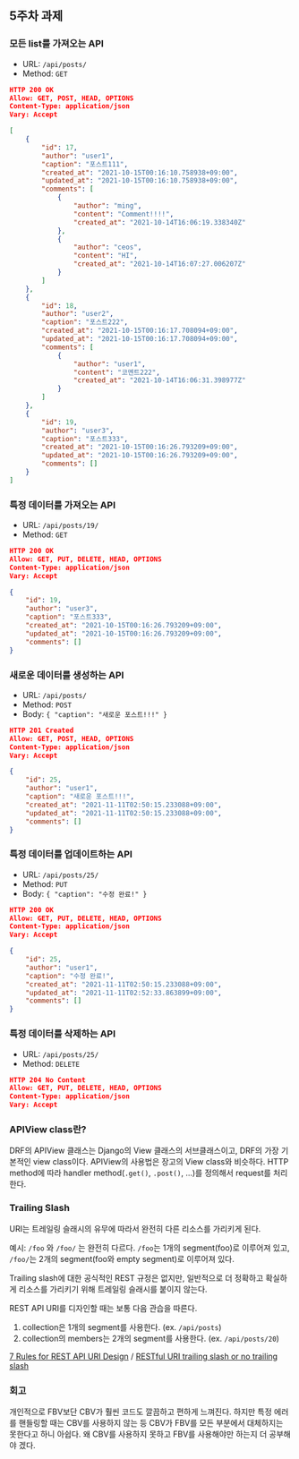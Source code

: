 ## 5주차 과제

### 모든 list를 가져오는 API

- URL: `/api/posts/`
- Method: `GET`

```json
HTTP 200 OK
Allow: GET, POST, HEAD, OPTIONS
Content-Type: application/json
Vary: Accept

[
    {
        "id": 17,
        "author": "user1",
        "caption": "포스트111",
        "created_at": "2021-10-15T00:16:10.758938+09:00",
        "updated_at": "2021-10-15T00:16:10.758938+09:00",
        "comments": [
            {
                "author": "ming",
                "content": "Comment!!!!",
                "created_at": "2021-10-14T16:06:19.338340Z"
            },
            {
                "author": "ceos",
                "content": "HI",
                "created_at": "2021-10-14T16:07:27.006207Z"
            }
        ]
    },
    {
        "id": 18,
        "author": "user2",
        "caption": "포스트222",
        "created_at": "2021-10-15T00:16:17.708094+09:00",
        "updated_at": "2021-10-15T00:16:17.708094+09:00",
        "comments": [
            {
                "author": "user1",
                "content": "코멘트222",
                "created_at": "2021-10-14T16:06:31.398977Z"
            }
        ]
    },
    {
        "id": 19,
        "author": "user3",
        "caption": "포스트333",
        "created_at": "2021-10-15T00:16:26.793209+09:00",
        "updated_at": "2021-10-15T00:16:26.793209+09:00",
        "comments": []
    }
]
```

### 특정 데이터를 가져오는 API

- URL: `/api/posts/19/`
- Method: `GET`

```json
HTTP 200 OK
Allow: GET, PUT, DELETE, HEAD, OPTIONS
Content-Type: application/json
Vary: Accept

{
    "id": 19,
    "author": "user3",
    "caption": "포스트333",
    "created_at": "2021-10-15T00:16:26.793209+09:00",
    "updated_at": "2021-10-15T00:16:26.793209+09:00",
    "comments": []
}
```

### 새로운 데이터를 생성하는 API

- URL: `/api/posts/`
- Method: `POST`
- Body: `{ "caption": "새로운 포스트!!!" }`

```json
HTTP 201 Created
Allow: GET, POST, HEAD, OPTIONS
Content-Type: application/json
Vary: Accept

{
    "id": 25,
    "author": "user1",
    "caption": "새로운 포스트!!!",
    "created_at": "2021-11-11T02:50:15.233088+09:00",
    "updated_at": "2021-11-11T02:50:15.233088+09:00",
    "comments": []
}
```

### 특정 데이터를 업데이트하는 API

- URL: `/api/posts/25/`
- Method: `PUT`
- Body: `{ "caption": "수정 완료!" }`

```json
HTTP 200 OK
Allow: GET, PUT, DELETE, HEAD, OPTIONS
Content-Type: application/json
Vary: Accept

{
    "id": 25,
    "author": "user1",
    "caption": "수정 완료!",
    "created_at": "2021-11-11T02:50:15.233088+09:00",
    "updated_at": "2021-11-11T02:52:33.863899+09:00",
    "comments": []
}
```

### 특정 데이터를 삭제하는 API

- URL: `/api/posts/25/`
- Method: `DELETE`

```json
HTTP 204 No Content
Allow: GET, PUT, DELETE, HEAD, OPTIONS
Content-Type: application/json
Vary: Accept
```

### APIView class란?

DRF의 APIView 클래스는 Django의 View 클래스의 서브클래스이고, DRF의 가장 기본적인 view class이다. APIView의 사용법은 장고의 View class와 비슷하다. HTTP method에 따라 handler method(`.get()`, `.post()`, ...)를 정의해서 request를 처리한다.

### Trailing Slash

URI는 트레일링 슬래시의 유무에 따라서 완전히 다른 리소스를 가리키게 된다.

예시: `/foo` 와 `/foo/` 는 완전히 다르다. `/foo`는 1개의 segment(foo)로 이루어져 있고, `/foo/`는 2개의 segment(foo와 empty segment)로 이루어져 있다.

Trailing slash에 대한 공식적인 REST 규정은 없지만, 일반적으로 더 정확하고 확실하게 리소스를 가리키기 위해 트레일링 슬래시를 붙이지 않는다.

REST API URI를 디자인할 때는 보통 다음 관습을 따른다.

1. collection은 1개의 segment를 사용한다. (ex. `/api/posts`)
2. collection의 members는 2개의 segment를 사용한다. (ex. `/api/posts/20`)

[7 Rules for REST API URI Design](https://blog.restcase.com/7-rules-for-rest-api-uri-design/) / 
[RESTful URI trailing slash or no trailing slash](https://stackoverflow.com/questions/61547014/restful-uri-trailing-slash-or-no-trailing-slash)

### 회고

개인적으로 FBV보단 CBV가 훨씬 코드도 깔끔하고 편하게 느껴진다. 하지만 특정 에러를 핸들링할 때는 CBV를 사용하지 않는 등 CBV가 FBV를 모든 부분에서 대체하지는 못한다고 하니 아쉽다. 왜 CBV를 사용하지 못하고 FBV를 사용해야만 하는지 더 공부해야 겠다.

